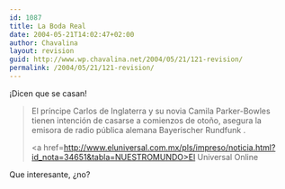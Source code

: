 ```yaml
---
id: 1087
title: La Boda Real
date: 2004-05-21T14:02:47+02:00
author: Chavalina
layout: revision
guid: http://www.wp.chavalina.net/2004/05/21/121-revision/
permalink: /2004/05/21/121-revision/
---
```

¡Dicen que se casan!

> El príncipe Carlos de Inglaterra y su novia Camila Parker-Bowles tienen intención de casarse a comienzos de otoño, asegura la emisora de radio pública alemana Bayerischer Rundfunk .
> 
> <a href=http://www.eluniversal.com.mx/pls/impreso/noticia.html?id_nota=34651&tabla=NUESTROMUNDO>El Universal Online</a>

Que interesante, ¿no?